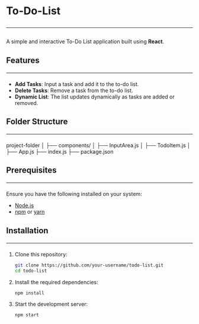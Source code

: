 # To-Do-List<hr>
A simple and interactive To-Do List application built using **React**. 

## Features<hr>
- **Add Tasks**: Input a task and add it to the to-do list.
- **Delete Tasks**: Remove a task from the to-do list.
- **Dynamic List**: The list updates dynamically as tasks are added or removed.

## Folder Structure<hr>
project-folder
│
├── components/
│   ├── InputArea.js
│   ├── TodoItem.js
│
├── App.js
├── index.js
├── package.json

## Prerequisites<hr>

Ensure you have the following installed on your system:
- [Node.js](https://nodejs.org/)
- [npm](https://www.npmjs.com/) or [yarn](https://yarnpkg.com/)

## Installation<hr>

1. Clone this repository:
   ```bash
   git clone https://github.com/your-username/todo-list.git
   cd todo-list
   ```
2. Install the required dependencies:
   ```bash
   npm install
   ```
3. Start the development server:
   ```bash
   npm start
